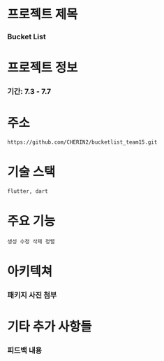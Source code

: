 # 프로젝트 제목
### Bucket List


# 프로젝트 정보
### 기간: 7.3 - 7.7


# 주소
    https://github.com/CHERIN2/bucketlist_team15.git


# 기술 스택
    flutter, dart


# 주요 기능
    생성 수정 삭제 정렬


# 아키텍쳐
### 패키지 사진 첨부


# 기타 추가 사항들
### 피드백 내용
